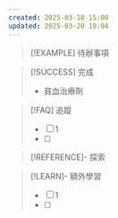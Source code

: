 ```yaml
---
created: 2025-03-18 15:00
updated: 2025-03-20 10:04
---
```

> [!EXAMPLE] 待辦事項


> [!SUCCESS] 完成
>- 貧血治療劑

> [!FAQ] 追蹤
>  - [ ] 1
>  - [ ] 

> [!REFERENCE]- 探索

> [!LEARN]- 額外學習
> - [ ] 1
> - [ ] 